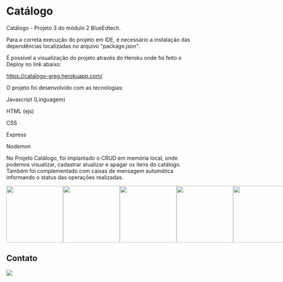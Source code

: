 # Catálogo

Catálogo - Projeto 3 do módulo 2 BlueEdtech.


Para a correta execução do projeto em IDE, é necessário a instalação das dependências localizadas no arquivo "package.json". 

É possível a visualização do projeto através do Heroku onde foi feito o Deploy no link abaixo:

https://catalogo-greg.herokuapp.com/

O projeto foi desenvolvido com as tecnologias:

Javascript (Linguagem)

HTML (ejs)

CSS

Express

Nodemon

No Projeto Catálogo, foi implantado o CRUD em memória local, onde podemos visualizar, cadastrar atualizar e apagar os itens do catálogo.
Também foi complementado com caixas de mensagem automática informando o status das operações realizadas.


<div style="display: flex;" style="gap: 10;">

<img src="https://raw.githubusercontent.com/tomchen/stack-icons/634d5c036a2a7ca0115c94ab2ce86c7e79e01e13/logos/javascript.svg" height="150" width="150"/>

<img src="https://img.icons8.com/color/144/000000/html-5--v1.png" height="150" width="150"/>

<img src="https://img.icons8.com/color/144/000000/css3.png" height="150" width="150"/>

<img src="https://raw.githubusercontent.com/tomchen/stack-icons/634d5c036a2a7ca0115c94ab2ce86c7e79e01e13/logos/express.svg" height="150" width="150"/>

<img src="https://raw.githubusercontent.com/tomchen/stack-icons/634d5c036a2a7ca0115c94ab2ce86c7e79e01e13/logos/nodemon.svg" height="150" width="150"/>

</div>


## Contato

<a href="https://www.linkedin.com/in/greg%C3%B3rio-neto-a0119b239/" target="_blank"> <img src="https://img.icons8.com/fluency/144/000000/linkedin.png"/></a>